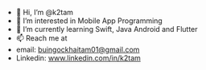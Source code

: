 - 👋 Hi, I’m @k2tam
- 👀 I’m interested in Mobile App Programming
- 🌱 I’m currently learning Swift, Java Android and Flutter
- 📫 Reach me at
- email: buingockhaitam01@gmail.com
- Linkedin: www.linkedin.com/in/k2tam

<!---
k2tam/k2tam is a ✨ special ✨ repository because its `README.md` (this file) appears on your GitHub profile.
You can click the Preview link to take a look at your changes.
--->

